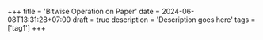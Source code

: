 +++
title = 'Bitwise Operation on Paper'
date = 2024-06-08T13:31:28+07:00
draft = true
description = 'Description goes here'
tags = ['tag1']
+++

